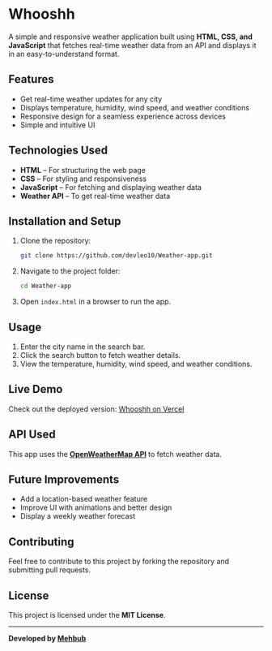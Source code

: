 # Whooshh

A simple and responsive weather application built using **HTML, CSS, and JavaScript** that fetches real-time weather data from an API and displays it in an easy-to-understand format.

## Features

- Get real-time weather updates for any city
- Displays temperature, humidity, wind speed, and weather conditions
- Responsive design for a seamless experience across devices
- Simple and intuitive UI

## Technologies Used

- **HTML** – For structuring the web page
- **CSS** – For styling and responsiveness
- **JavaScript** – For fetching and displaying weather data
- **Weather API** – To get real-time weather data

## Installation and Setup

1. Clone the repository:
   ```bash
   git clone https://github.com/devleo10/Weather-app.git
   ```
2. Navigate to the project folder:
   ```bash
   cd Weather-app
   ```
3. Open `index.html` in a browser to run the app.

## Usage

1. Enter the city name in the search bar.
2. Click the search button to fetch weather details.
3. View the temperature, humidity, wind speed, and weather conditions.

## Live Demo

Check out the deployed version: [Whooshh on Vercel](https://weather-app-leoakash.vercel.app/)

## API Used

This app uses the **[OpenWeatherMap API](https://openweathermap.org/api)** to fetch weather data.

## Future Improvements

- Add a location-based weather feature
- Improve UI with animations and better design
- Display a weekly weather forecast

## Contributing

Feel free to contribute to this project by forking the repository and submitting pull requests.

## License

This project is licensed under the **MIT License**.

---

**Developed by [Mehbub](https://github.com/devleo10)**

